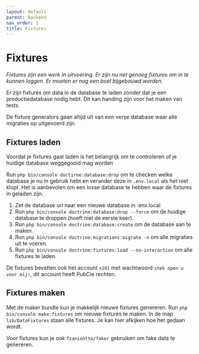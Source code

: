 ```yaml
---
layout: default
parent: Backend
nav_order: 1
title: Fixtures
---
```


# Fixtures

_Fixtures zijn een werk in uitvoering. Er zijn nu net genoeg fixtures om in te kunnen loggen. Er moeten er nog een boel bijgebouwd worden._

Er zijn fixtures om data in de database te laden zonder dat je een productiedatabase nodig hebt. Dit kan handing zijn voor het maken van tests.

De fixture generators gaan altijd uit van een verse database waar alle migraties op uitgevoerd zijn.

## Fixtures laden

Voordat je fixtures gaat laden is het belangrijk om te controleren of je huidige database weggegooid mag worden

Run `php bin/console doctirne:database:drop` om te checken welke database je nu in gebruik hebt en verander deze in `.env.local` als het niet klopt. Het is aanbevolen om een losse database te hebben waar de fixtures in geladen zijn.

1. Zet de database url naar een nieuwe database in .env.local
1. Run `php bin/console doctrine:database:drop --force` om de huidige database te droppen (hoeft niet de eerste keer).
1. Run `php bin/console doctrine:database:create` om de database aan te maken.
1. Run `php bin/console doctrine:migrations:migrate -n` om alle migraties uit te voeren.
1. Run `php bin/console doctrine:fixtures:load --no-interaction` om alle fixtures te laden.

De fixtures bevatten ook het account `x101` met wachtwoord `stek open u voor mij!`, dit account heeft PubCie rechten.

## Fixtures maken

Met de maker bundle kun je makkelijk nieuwe fixtures genereren. Run `php bin/console make:fixtures` om nieuwe fixtures te maken. In de map `lib/DataFixtures` staan alle fixtures. Je kan hier afkijken hoe het gedaan wordt.

Voor fixtures kun je ook `fzaninotto/faker` gebruiken om fake data te genereren.

